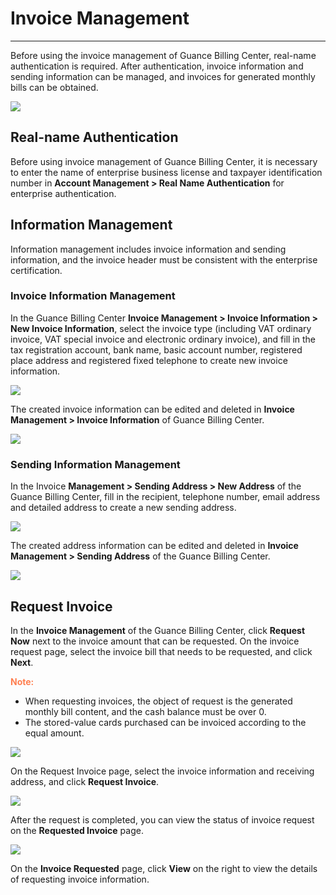 # Invoice Management
---

Before using the invoice management of Guance Billing Center, real-name authentication is required. After authentication, invoice information and sending information can be managed, and invoices for generated monthly bills can be obtained.

![](../img/13.invoice_8.1.png)

## Real-name Authentication

Before using invoice management of Guance Billing Center, it is necessary to enter the name of enterprise business license and taxpayer identification number in **Account Management > Real Name Authentication** for enterprise authentication.

<!--
![](../img/13.invoice_2.png) 
-->

## Information Management

Information management includes invoice information and sending information, and the invoice header must be consistent with the enterprise certification.

### Invoice Information Management

In the Guance Billing Center **Invoice Management > Invoice Information > New Invoice Information**, select the invoice type (including VAT ordinary invoice, VAT special invoice and electronic ordinary invoice), and fill in the tax registration account, bank name, basic account number, registered place address and registered fixed telephone to create new invoice information.

![](../img/13.invoice_3.png)

The created invoice information can be edited and deleted in **Invoice Management > Invoice Information** of Guance Billing Center.

![](../img/13.invoice_3.1.png)

### Sending Information Management

In the Invoice **Management > Sending Address > New Address** of the Guance Billing Center, fill in the recipient, telephone number, email address and detailed address to create a new sending address.

![](../img/13.invoice_4.png)

The created address information can be edited and deleted in **Invoice Management > Sending Address** of the Guance Billing Center.

![](../img/13.invoice_4.1.png)

## Request Invoice 

In the **Invoice Management** of the Guance Billing Center, click **Request Now** next to the invoice amount that can be requested. On the invoice request page, select the invoice bill that needs to be requested, and click **Next**.

<font color=coral>**Note:**</font>

- When requesting invoices, the object of request is the generated monthly bill content, and the cash balance must be over 0.
- The stored-value cards purchased can be invoiced according to the equal amount.

![](../img/13.invoice_6.png)

On the Request Invoice page, select the invoice information and receiving address, and click **Request Invoice**.

![](../img/13.invoice_7.png)

After the request is completed, you can view the status of invoice request on the **Requested Invoice** page.

![](../img/13.invoice_8.png)

On the **Invoice Requested** page, click **View** on the right to view the details of requesting invoice information.

<!--
![](../img/13.invoice_9.png)

-->

